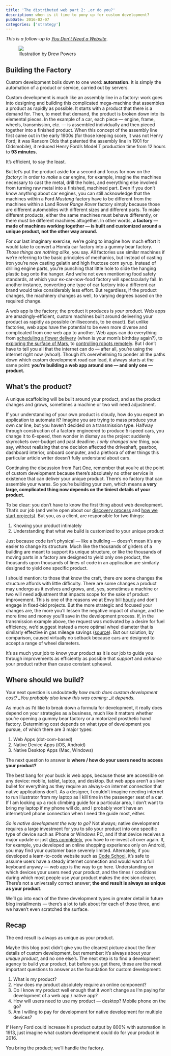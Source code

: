 ```yaml
---
title: 'The distributed web part 2: …or do you?'
description: when is it time to pony up for custom development?
pubDate: 2016-02-07
categories: ['strategy']
---
```


_This is a follow-up to [You Don’t Need a Website](/blog/distributed-web-pt-1/)_.

<figure><img src="/assets/posts/distributed-web-pt-2/2016-02-distributed-web-pt-2.jpg"><figcaption>Illustration by
Drew Powers</figcaption></figure>

## Building the Factory

Custom development boils down to one word: **automation.** It is simply the automation of a product
or service, carried out by servers.

Custom development is much like an assembly line in a factory: work goes into designing and building
this complicated mega-machine that assembles a product as rapidly as possible. It starts with a
product that there is a demand for. Then, to meet that demand, the product is broken down into its
elemental pieces. In the example of a car, each piece — engine, frame, wheels, transmission, etc. —
is assembled individually and then pieced together into a finished product. When this concept of the
assembly line first came out in the early 1900s (for those keeping score, it was not Henry Ford; it
was Ransom Olds that patented the assembly line in 1901 for Oldsmobile), it reduced Henry Ford’s
Model T production time from 12 hours to **93 minutes.**

It’s efficient, to say the least.

But let’s put the product aside for a second and focus for now on the _factory_: in order to _make_
a car engine, for example, imagine the machines necessary to cast the metal, drill the holes, and
everything else involved from turning raw metal into a finished, machined part. Even if you don’t
know anything about car engines, you can still acknowledge that the machines within a Ford _Mustang_
factory have to be different from the machines within a Land Rover _Range Rover_ factory simply
because those are different automobiles with different sizes and different parts. To make different
products, either the same machines must behave differently, or there must be different machines
altogether. In other words, **a factory — made of machines working together — is built and
customized around a unique product, not the other way around.**

For our last imaginary exercise, we’re going to imagine how much effort it would take to convert a
Honda car factory into a gummy bear factory. _Those things are nothing alike_, you say. All
factories use similar machines if we’re referring to the basic principles of mechanics, but instead
of casting iron you’re now casting gelatin and high fructose corn syrup. Instead of drilling engine
parts, you’re punching that little hole to slide the hanging plastic bag onto the hanger. And we’re
not even mentioning food safety standards, at which your ex-car-now-food factory will spectacularly
fail. In another instance, converting one type of car factory into a different car brand would take
considerably less effort. But regardless, if the product changes, the machinery changes as well, to
varying degrees based on the required change.

A web app is the factory; the product it produces is _your_ product. Web apps are
amazingly-efficient, custom machines built around delivering your product as rapidly as possible
(milliseconds, to be exact). But unlike factories, web apps have the potential to be even more
diverse and complicated from one web app to another. Web apps can do everything from
[scheduling a flower delivery](https://postmates.com/) (when is your mom’s birthday again?), to
[exploring the surface of Mars](https://eyes.nasa.gov/curiosity/), to
[controlling robots remotely](https://www.particle.io/). But I don’t have to tell you all that the
internet can do — after all, you’re using the internet right now (whoa!). Though it’s overwhelming
to ponder all the paths down which custom development road can lead, it always starts at the same
point: **you’re building a web app around one — and only one — product.**

## What’s the product?

A unique scaffolding will be built around your product, and as the product changes and grows,
sometimes a machine or two will need adjustment.

If your understanding of your own product is cloudy, how do you expect an application to automate
it? Imagine you are trying to mass produce your own car line, but you haven’t decided on a
transmission type. Halfway through construction of a factory engineered to produce 5-speed cars, you
change it to 6-speed, then wonder in dismay as the project suddenly skyrockets over-budget and past
deadline. _I only changed one thing,_ you say, without realizing that one decision affected the
driveshaft, gearbox, dashboard interior, onboard computer, and a plethora of other things this
particular article writer doesn’t fully understand about cars.

Continuing the discussion from
[Part One](https://blog.madewithenvy.com/the-distributed-web-part-1-you-dont-need-a-website-7d3b69243a5d),
remember that you’re at the point of custom development because there’s absolutely no other service
in existence that can deliver your unique product. There’s no factory that can assemble your wares.
So you’re building your own, which means **a very large, complicated thing now depends on the
tiniest details of your product.**

To be clear: you don’t have to know the first thing about web development. That’s our job (and we’re
open about our
[discovery process](http://madewithenvy.com/ecosystem/articles/2015/discovery-meetings/) and
[how we start projects](http://madewithenvy.com/process)). But you, as a client, are responsible for
two things:

1. Knowing your product intimately
1. Understanding that what we build is customized to your unique product

Just because code isn’t physical — like a building — doesn’t mean it’s any easier to change its
structure. Much like the thousands of girders of a building are meant to support its unique
structure, or like the thousands of moving parts in a factory are designed to yield only one
product, the thousands upon thousands of lines of code in an application are similarly designed to
yield one specific product.

I should mention: to those that know the craft, there _are_ some changes the structure affords with
little difficulty. There are some changes a product may undergo as it evolves and grows, and, yes,
sometimes a machine or two will need adjustment that impacts scope for the sake of product
improvement. This is one of the reasons we at Envy bill [hourly](http://madewithenvy.com/process)
and don’t engage in fixed-bid projects. But the more strategic and focused your changes are, the
more you’ll lessen the negative impact of change, and the more time and money you’ll save in the
development process. If, in the transmission example above, the request was motivated by a desire
for fuel efficiency, we’d suggest instead a more optimal wheel diameter that is similarly effective
in gas mileage savings
([source](http://www.tuneruniversity.com/blog/2011/04/wheel-tech-part-iii-wheel-diameters-effect-on-performance/)).
But our solution, by comparison, caused virtually no setback because cars are designed to accept a
range of wheel diameters.

It’s as much your job to know your product as it is our job to guide you through improvements as
efficiently as possible that _support_ and _enhance_ your product rather than cause constant
upheaval.

## Where should we build?

Your next question is undoubtedly _how much does custom development cost? \_You probably also knew
this was coming: \_it depends._

As much as I’d like to break down a formula for development, it really does depend on your
strategies as a business, much like it matters whether you’re opening a gummy bear factory or a
motorized prosthetic hand factory. Determining cost depends on what _type_ of development you
pursue, of which there are 3 major types:

1. Web Apps (dot-com-based)
1. Native Device Apps (iOS, Android)
1. Native Desktop Apps (Mac, Windows)

The next question to answer is **where / how do your users need to access your product?**

The best bang for your buck is web apps, because those are accessible on any device: mobile, tablet,
laptop, and desktop. But web apps aren’t a silver bullet for everything as they require an always-on
internet connection that native applications don’t. As a designer, I couldn’t imagine needing
internet to run Illustrator from my laptop as I kill time in the passenger seat of a car. If I am
looking up a rock climbing guide for a particular area, I don’t want to bring my laptop if my phone
will do, and I probably won’t have an internet/cell phone connection when I need the guide most,
either.

_So is native development the way to go?_ Not always; native development requires a large investment
for you to silo your product into one specific type of device such as iPhone or Windows PC, and if
that device receives a major update or just
[dies completely](http://www.theverge.com/2015/9/9/9292695/amazon-fire-phone-sales-end), you have to
re-invest all over again. If, for example, you developed an online shopping experience only on
Android, you may find your customer base severely limited. Alternately, if you developed a
learn-to-code website such as [Code School](https://www.codeschool.com/), it’s safe to assume users
have a steady internet connection and would want a full keyboard anyway — web app is the way to go
here. Understanding on which devices your users need your product, and the times / conditions during
which most people use your product makes the decision clearer. There’s not a universally correct
answer; **the end result is always as unique as your product.**

We’ll go into each of the three development types in greater detail in future blog installments —
there’s a lot to talk about for each of those three, and we haven’t even scratched the surface.

## Recap

The end result is always as unique as your product.

Maybe this blog post didn’t give you the clearest picture about the finer details of custom
development, but remember: it’s always about _your unique product_, and no one else’s. The next step
is to find a development agency to build your product, but before you get there, these are the most
important questions to answer as the foundation for custom development:

1. What is my product?
1. How does my product absolutely require an online component?
1. Do I know my product well enough that it won’t change as I’m paying for development of a web app
   / native app?
1. How will users need to use my product — desktop? Mobile phone on the go?
1. Am I willing to pay for development for native development for multiple devices?

If Henry Ford could increase his product output by 800% with automation in 1913, just imagine what
custom development could do for your product in 2016.

You bring the product; we’ll handle the factory.
